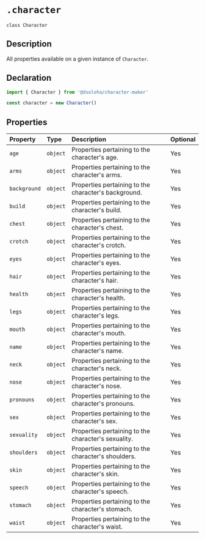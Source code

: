 # `.character`

`class Character`

## Description

All properties available on a given instance of `Character`.

## Declaration

```js
import { Character } from '@dsoloha/character-maker'

const character = new Character()
```

## Properties

| Property      | Type     | Description                                            | Optional |
| :------------ | :------- | :----------------------------------------------------- | :------- |
| `age`         | `object` | Properties pertaining to the character's age.          | Yes      |
| `arms`        | `object` | Properties pertaining to the character's arms.         | Yes      |
| `background`  | `object` | Properties pertaining to the character's background.   | Yes      |
| `build`       | `object` | Properties pertaining to the character's build.        | Yes      |
| `chest`       | `object` | Properties pertaining to the character's chest.        | Yes      |
| `crotch`      | `object` | Properties pertaining to the character's crotch.       | Yes      |
| `eyes`        | `object` | Properties pertaining to the character's eyes.         | Yes      |
| `hair`        | `object` | Properties pertaining to the character's hair.         | Yes      |
| `health`      | `object` | Properties pertaining to the character's health.       | Yes      |
| `legs`        | `object` | Properties pertaining to the character's legs.         | Yes      |
| `mouth`       | `object` | Properties pertaining to the character's mouth.        | Yes      |
| `name`        | `object` | Properties pertaining to the character's name.         | Yes      |
| `neck`        | `object` | Properties pertaining to the character's neck.         | Yes      |
| `nose`        | `object` | Properties pertaining to the character's nose.         | Yes      |
| `pronouns`    | `object` | Properties pertaining to the character's pronouns.     | Yes      |
| `sex`         | `object` | Properties pertaining to the character's sex.          | Yes      |
| `sexuality`   | `object` | Properties pertaining to the character's sexuality.    | Yes      |
| `shoulders`   | `object` | Properties pertaining to the character's shoulders.    | Yes      |
| `skin`        | `object` | Properties pertaining to the character's skin.         | Yes      |
| `speech`      | `object` | Properties pertaining to the character's speech.       | Yes      |
| `stomach`     | `object` | Properties pertaining to the character's stomach.      | Yes      |
| `waist`       | `object` | Properties pertaining to the character's waist.        | Yes      |
